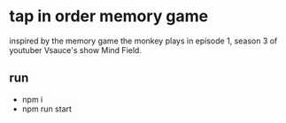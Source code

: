 # tap in order memory game
inspired by the memory game the monkey plays in episode 1, season 3 of youtuber Vsauce's show Mind Field.

## run
- npm i
- npm run start